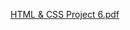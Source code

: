 
[HTML & CSS Project 6.pdf](https://github.com/Bino26/PW-Basics/files/11034760/HTML.CSS.Project.6.pdf)
